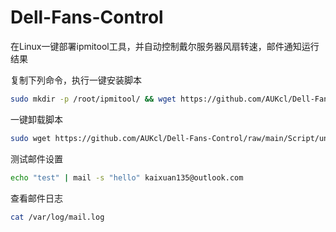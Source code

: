# Dell-Fans-Control
在Linux一键部署ipmitool工具，并自动控制戴尔服务器风扇转速，邮件通知运行结果

复制下列命令，执行一键安装脚本
```bash
sudo mkdir -p /root/ipmitool/ && wget https://github.com/AUKcl/Dell-Fans-Control/raw/main/Script/install.sh -P /root/ipmitool/ && chmod +x /root/ipmitool/install.sh && bash /root/ipmitool/install.sh
```

一键卸载脚本
```bash
sudo wget https://github.com/AUKcl/Dell-Fans-Control/raw/main/Script/uninstall.sh -P /root/ipmitool/ && chmod +x /root/ipmitool/uninstall.sh && bash /root/ipmitool/uninstall.sh
```

测试邮件设置
```bash
echo "test" | mail -s "hello" kaixuan135@outlook.com
```

查看邮件日志
```bash
cat /var/log/mail.log 
```